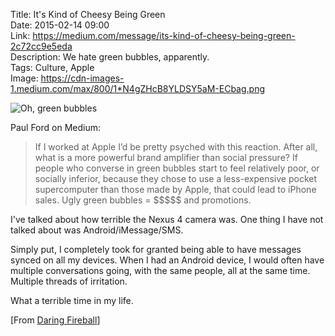 Title: It's Kind of Cheesy Being Green  
Date: 2015-02-14 09:00  
Link: https://medium.com/message/its-kind-of-cheesy-being-green-2c72cc9e5eda  
Description: We hate green bubbles, apparently.  
Tags: Culture, Apple  
Image: https://cdn-images-1.medium.com/max/800/1*N4gZHcB8YLDSY5aM-ECbag.png  

<p><img class="screenshot iphone" src="https://cdn-images-1.medium.com/max/800/1*N4gZHcB8YLDSY5aM-ECbag.png" alt="Oh, green bubbles" title="Oh, green bubbles"></p>

Paul Ford on Medium:

> If I worked at Apple I’d be pretty psyched with this reaction. After all, what is a more powerful brand amplifier than social pressure? If people who converse in green bubbles start to feel relatively poor, or socially inferior, because they chose to use a less-expensive pocket supercomputer than those made by Apple, that could lead to iPhone sales. Ugly green bubbles = \$\$\$\$\$ and promotions.

I've talked about how terrible the Nexus 4 camera was. One thing I have not talked about was Android/iMessage/SMS.

Simply put, I completely took for granted being able to have messages synced on all my devices. When I had an Android device, I would often have multiple conversations going, with the same people, all at the same time. Multiple threads of irritation. 

What a terrible time in my life. 

[From [Daring Fireball][daringfireball]]

[daringfireball]: http://daringfireball.net/linked/2015/02/12/being-green "Source post from John Gruber"